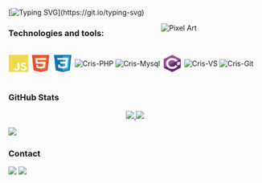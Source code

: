 [![Typing SVG](https://readme-typing-svg.demolab.com?font=Fira+Code&pause=1000&color=8CF0F7&background=FFFFFF00&width=435&lines=Hello+everyone+I'm+David!;Always+trying+to+get+better!)](https://git.io/typing-svg)

<img src="https://media4.giphy.com/media/v1.Y2lkPTc5MGI3NjExMHR2dTFlMnRuY3cwNWRtOXVzN3E5ZW82c2oyM3dpdTRzbjEzZmhiZSZlcD12MV9pbnRlcm5hbF9naWZfYnlfaWQmY3Q9Zw/GkD4U3VfiIbzcBhQNu/giphy.webp" alt="Pixel Art" align="right" width="200">

### Technologies and tools:

<div style="display: inline_block"><br>
  <img align="center" alt="Cris-Js" height="35" width="40" src="https://raw.githubusercontent.com/devicons/devicon/master/icons/javascript/javascript-plain.svg">
  <img align="center" alt="Cris-HTML" height="35" width="40" src="https://raw.githubusercontent.com/devicons/devicon/master/icons/html5/html5-original.svg">
  <img align="center" alt="Cris-CSS" height="35" width="40" src="https://raw.githubusercontent.com/devicons/devicon/master/icons/css3/css3-original.svg">
  <img align="center" alt="Cris-PHP" height="35" width="40" src="https://cdn.jsdelivr.net/gh/devicons/devicon/icons/php/php-plain.svg">
  <img align="center" alt= "Cris-Mysql" height="60" width="40" src="https://cdn.jsdelivr.net/gh/devicons/devicon/icons/mysql/mysql-original-wordmark.svg">       
  <img align="center" alt="Cris-Csharp" height="35" width="40" src="https://raw.githubusercontent.com/devicons/devicon/master/icons/csharp/csharp-original.svg">
  <img align="center" alt="Cris-VS" height="35" width="40" src="https://cdn.jsdelivr.net/gh/devicons/devicon/icons/vscode/vscode-original.svg">
  <img align="center" alt="Cris-Git" height="35" width="40" src="https://cdn.jsdelivr.net/gh/devicons/devicon/icons/git/git-original.svg">
</div><br>

### GitHub Stats
<div align="center" style="display: flex; justify-content: center;">
  <a href="https://github.com/DavElizG">
    <img height="195px" src="https://github-readme-stats.vercel.app/api?username=DavElizG&theme=merko&hide_border=false&include_all_commits=false&count_private=false"/>
    <img height="195px" src="https://github-readme-stats.vercel.app/api/top-langs/?username=DavElizG&theme=merko&hide_border=false&include_all_commits=false&layout=compact"/>
  </a>
</div>



[![](https://visitcount.itsvg.in/api?id=DavElizG&icon=0&color=0)](https://visitcount.itsvg.in)       
### Contact

<div> 
  <a href="https://www.linkedin.com/in/cristinanevesb" target="_blank"><img src="https://img.shields.io/badge/-LinkedIn-%230077B5?style=for-the-badge&logo=linkedin&logoColor=white" target="_blank"></a> 
  <a href="mailto:anacristinabezerra.neves@gmail.com"><img src="https://img.shields.io/badge/-Gmail-%23333?style=for-the-badge&logo=gmail&logoColor=white" target="_blank"></a>
</div>
